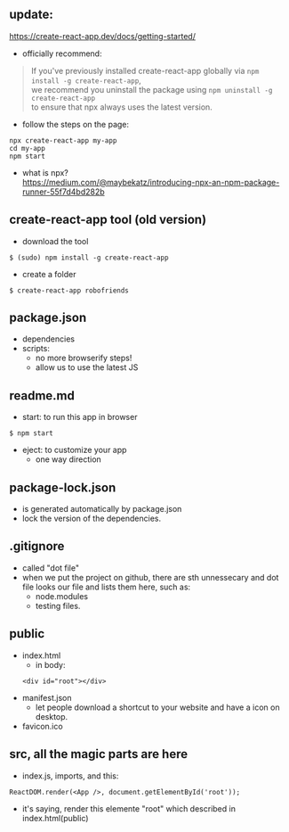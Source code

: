## update:
https://create-react-app.dev/docs/getting-started/
- officially recommend:

> If you've previously installed create-react-app globally via ```npm install -g create-react-app```,     
> we recommend you uninstall the package using ```npm uninstall -g create-react-app```      
> to ensure that npx always uses the latest version.

- follow the steps on the page:
```
npx create-react-app my-app
cd my-app
npm start
```
- what is npx?  
https://medium.com/@maybekatz/introducing-npx-an-npm-package-runner-55f7d4bd282b

## create-react-app tool (old version)

- download the tool
```
$ (sudo) npm install -g create-react-app
```

- create a folder
```
$ create-react-app robofriends
```

## package.json

- dependencies
- scripts:
  - no more browserify steps!
  - allow us to use the latest JS
  
## readme.md

- start: to run this app in browser
```
$ npm start
```

- eject: to customize your app
  - one way direction
  
## package-lock.json
- is generated automatically by package.json
- lock the version of the dependencies.

## .gitignore
- called "dot file"
- when we put the project on github, there are sth unnessecary and dot file looks our file and lists them here, such as:
  - node.modules
  - testing files.
  
## public
  
- index.html
  - in body:
  ```
  <div id="root"></div>
  ```
- manifest.json
  - let people download a shortcut to your website and have a icon on desktop.
- favicon.ico



## src, all the magic parts are here

- index.js, imports, and this:
```
ReactDOM.render(<App />, document.getElementById('root'));
```
- it's saying, render this elemente "root" which described in index.html(public)


